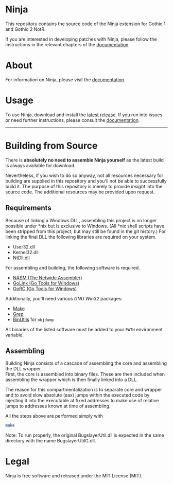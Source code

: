 # Ninja

This repository contains the source code of the Ninja extension for Gothic 1 and Gothic 2 NotR.

If you are interested in developing patches with Ninja, please follow the instructions in the relevant chapters of the
[documentation](https://github.com/szapp/Ninja/wiki).

# About

For information on Ninja, please visit the [documentation](https://github.com/szapp/Ninja/wiki).

# Usage

To use Ninja, download and install the [latest release](../../releases/latest). If you run into issues or need further
instructions, please consult the [documentation](https://github.com/szapp/Ninja/wiki).

---

# Building from Source

There is **absolutely no need to assemble Ninja yourself** as the latest build is always available for download.

Nevertheless, if you wish to do so anyway, not all resources necessary for building are supplied in this repository and
you'll not be able to successfully build it. The purpose of this repository is merely to provide *insight* into the
source code. The additional resources may be provided upon request.

## Requirements

Because of linking a Windows DLL, assembling this project is no longer possible under \*nix but is exclusive to Windows.
(All \*nix shell scripts have been stripped from this project, but may still be found in the git history.) For linking
the final DLL the following libraries are required on your system.

- User32.dll
- Kernel32.dll
- NtDll.dll

For assembling and building, the following software is required.

- [NASM (The Netwide Assembler)](https://nasm.us)
- [GoLink (Go Tools for Windows)](http://godevtool.com)
- [GoRC (Go Tools for Windows)](http://godevtool.com)

Additionally, you'll need various *GNU Win32* packages:

- [Make](http://gnuwin32.sourceforge.net/packages/make.htm)
- [Grep](http://gnuwin32.sourceforge.net/packages/grep.htm)
- [BinUtils](https://sourceforge.net/projects/mingw/files/MinGW/Base/binutils/) for `objdump`

All binaries of the listed software must be added to your `PATH` environment variable.

## Assembling

Building Ninja consists of a cascade of assembling the core and assembling the DLL wrapper.  
First, the core is assembled into binary files. These are then included when assembling the wrapper which is then
finally linked into a DLL.

The reason for this compartmentalization is to separate core and wrapper and to avoid slow absolute (eax) jumps within
the executed code by injecting it into the executable at fixed addresses to make use of relative jumps to addresses
known at time of assembling.

All the steps above are performed simply with

```bash
make
```

Note: To run properly, the original BugslayerUtil.dll is expected in the same directory with the name
BugslayerUtilG.dll.

# Legal

Ninja is free software and released under the MIT License (MIT).
